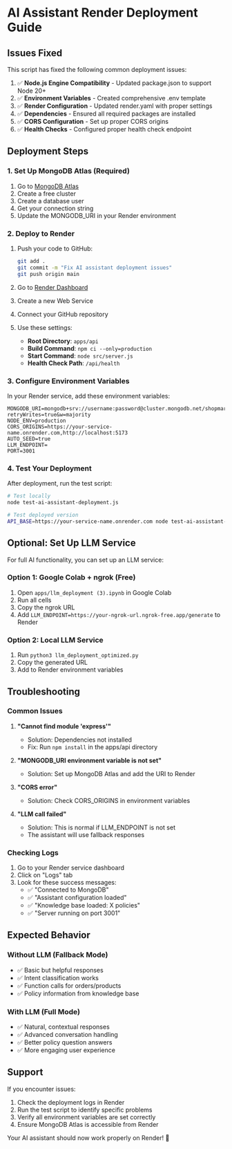 # AI Assistant Render Deployment Guide

## Issues Fixed

This script has fixed the following common deployment issues:

1. ✅ **Node.js Engine Compatibility** - Updated package.json to support Node 20+
2. ✅ **Environment Variables** - Created comprehensive .env template
3. ✅ **Render Configuration** - Updated render.yaml with proper settings
4. ✅ **Dependencies** - Ensured all required packages are installed
5. ✅ **CORS Configuration** - Set up proper CORS origins
6. ✅ **Health Checks** - Configured proper health check endpoint

## Deployment Steps

### 1. Set Up MongoDB Atlas (Required)

1. Go to [MongoDB Atlas](https://cloud.mongodb.com)
2. Create a free cluster
3. Create a database user
4. Get your connection string
5. Update the MONGODB_URI in your Render environment

### 2. Deploy to Render

1. Push your code to GitHub:
   ```bash
   git add .
   git commit -m "Fix AI assistant deployment issues"
   git push origin main
   ```

2. Go to [Render Dashboard](https://dashboard.render.com)
3. Create a new Web Service
4. Connect your GitHub repository
5. Use these settings:
   - **Root Directory**: `apps/api`
   - **Build Command**: `npm ci --only=production`
   - **Start Command**: `node src/server.js`
   - **Health Check Path**: `/api/health`

### 3. Configure Environment Variables

In your Render service, add these environment variables:

```
MONGODB_URI=mongodb+srv://username:password@cluster.mongodb.net/shopmart?retryWrites=true&w=majority
NODE_ENV=production
CORS_ORIGINS=https://your-service-name.onrender.com,http://localhost:5173
AUTO_SEED=true
LLM_ENDPOINT=
PORT=3001
```

### 4. Test Your Deployment

After deployment, run the test script:

```bash
# Test locally
node test-ai-assistant-deployment.js

# Test deployed version
API_BASE=https://your-service-name.onrender.com node test-ai-assistant-deployment.js
```

## Optional: Set Up LLM Service

For full AI functionality, you can set up an LLM service:

### Option 1: Google Colab + ngrok (Free)
1. Open `apps/llm_deployment (3).ipynb` in Google Colab
2. Run all cells
3. Copy the ngrok URL
4. Add `LLM_ENDPOINT=https://your-ngrok-url.ngrok-free.app/generate` to Render

### Option 2: Local LLM Service
1. Run `python3 llm_deployment_optimized.py`
2. Copy the generated URL
3. Add to Render environment variables

## Troubleshooting

### Common Issues

1. **"Cannot find module 'express'"**
   - Solution: Dependencies not installed
   - Fix: Run `npm install` in the apps/api directory

2. **"MONGODB_URI environment variable is not set"**
   - Solution: Set up MongoDB Atlas and add the URI to Render

3. **"CORS error"**
   - Solution: Check CORS_ORIGINS in environment variables

4. **"LLM call failed"**
   - Solution: This is normal if LLM_ENDPOINT is not set
   - The assistant will use fallback responses

### Checking Logs

1. Go to your Render service dashboard
2. Click on "Logs" tab
3. Look for these success messages:
   - ✅ "Connected to MongoDB"
   - ✅ "Assistant configuration loaded"
   - ✅ "Knowledge base loaded: X policies"
   - ✅ "Server running on port 3001"

## Expected Behavior

### Without LLM (Fallback Mode)
- ✅ Basic but helpful responses
- ✅ Intent classification works
- ✅ Function calls for orders/products
- ✅ Policy information from knowledge base

### With LLM (Full Mode)
- ✅ Natural, contextual responses
- ✅ Advanced conversation handling
- ✅ Better policy question answers
- ✅ More engaging user experience

## Support

If you encounter issues:
1. Check the deployment logs in Render
2. Run the test script to identify specific problems
3. Verify all environment variables are set correctly
4. Ensure MongoDB Atlas is accessible from Render

Your AI assistant should now work properly on Render! 🎉
